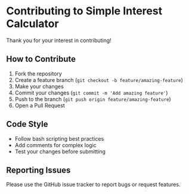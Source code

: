 # Contributing to Simple Interest Calculator

Thank you for your interest in contributing!

## How to Contribute

1. Fork the repository
2. Create a feature branch (`git checkout -b feature/amazing-feature`)
3. Make your changes
4. Commit your changes (`git commit -m 'Add amazing feature'`)
5. Push to the branch (`git push origin feature/amazing-feature`)
6. Open a Pull Request

## Code Style
- Follow bash scripting best practices
- Add comments for complex logic
- Test your changes before submitting

## Reporting Issues
Please use the GitHub issue tracker to report bugs or request features.
